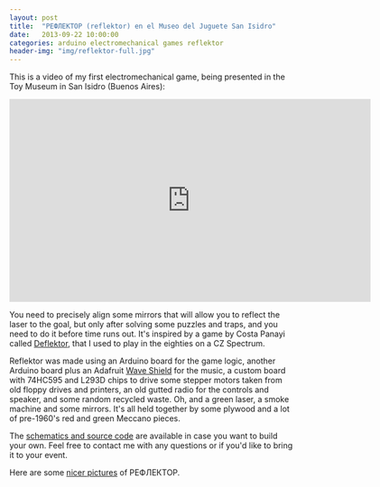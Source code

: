 ```yaml
---
layout: post
title:  "РЕФЛЕКТОР (reflektor) en el Museo del Juguete San Isidro"
date:   2013-09-22 10:00:00
categories: arduino electromechanical games reflektor
header-img: "img/reflektor-full.jpg"
---
```

This is a video of my first electromechanical game, being presented in the Toy Museum in San Isidro (Buenos Aires):

<iframe width="640" height="360" src="https://www.youtube.com/embed/G4HYuvcE_QI?rel=0&amp;showinfo=0" frameborder="0" allowfullscreen> </iframe>

You need to precisely align some mirrors that will allow you to reflect the laser to the goal, but only after solving some puzzles and traps, and you need to do it before time runs out. It's inspired by a game by Costa Panayi called [Deflektor][deflektor], that I used to play in the eighties on a CZ Spectrum.

Reflektor was made using an Arduino board for the game logic, another Arduino board plus an Adafruit [Wave Shield][wave-shield] for the music, a custom board with 74HC595 and L293D chips to drive some stepper motors taken from old floppy drives and printers, an old gutted radio for the controls and speaker, and some random recycled waste. Oh, and a green laser, a smoke machine and some mirrors. It's all held together by some plywood and a lot of pre-1960's red and green Meccano pieces.

The [schematics and source code][reflektor-github] are available in case you want to build your own. Feel free to contact me with any questions or if you'd like to bring it to your event.

Here are some [nicer pictures][pictures] of РЕФЛЕКТОР.

[wave-shield]: https://www.adafruit.com/products/94
[reflektor-github]: https://github.com/clubdejaqueo/reflektor
[deflektor]: https://en.wikipedia.org/wiki/Deflektor
[pictures]: https://www.flickr.com/photos/alecu/albums/72157635917885536/with/9952299495/
